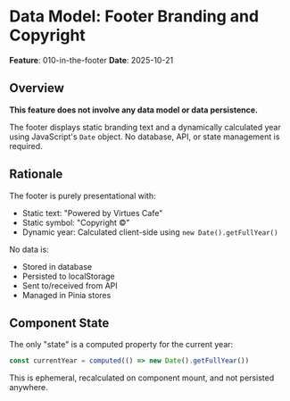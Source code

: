 # Data Model: Footer Branding and Copyright

**Feature**: 010-in-the-footer
**Date**: 2025-10-21

## Overview

**This feature does not involve any data model or data persistence.**

The footer displays static branding text and a dynamically calculated year using JavaScript's `Date` object. No database, API, or state management is required.

## Rationale

The footer is purely presentational with:
- Static text: "Powered by Virtues Cafe"
- Static symbol: "Copyright ©"
- Dynamic year: Calculated client-side using `new Date().getFullYear()`

No data is:
- Stored in database
- Persisted to localStorage
- Sent to/received from API
- Managed in Pinia stores

## Component State

The only "state" is a computed property for the current year:

```javascript
const currentYear = computed(() => new Date().getFullYear())
```

This is ephemeral, recalculated on component mount, and not persisted anywhere.
